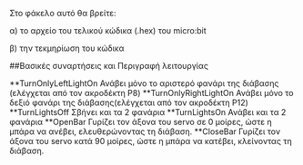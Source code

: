 Στο φάκελο αυτό θα βρείτε:

  α) το αρχείο του τελικού κώδικα (.hex) του micro:bit
  
  β) την τεκμηρίωση του κώδικα

##Βασικές συναρτήσεις και Περιγραφή λειτουργίας

**TurnOnlyLeftLightOn
  Ανάβει μόνο το αριστερό φανάρι της διάβασης (ελέγχεται από τον ακροδέκτη P8)
**TurnOnlyRightLightOn
  Ανάβει μόνο το δεξιό φανάρι της διάβασης(ελέγχεται από τον ακροδέκτη P12)
**TurnLightsOff
  Σβήνει και τα 2 φανάρια
**TurnLightsOn
  Ανάβει και τα 2 φανάρια
**OpenBar
  Γυρίζει τον άξονα του servo σε 0 μοίρες, ώστε η μπάρα να ανέβει, ελευθερώνοντας τη διάβαση.
**CloseBar
Γυρίζει τον άξονα του servo κατά 90 μοίρες, ώστε η μπάρα να κατέβει, κλείνοντας τη διάβαση.
